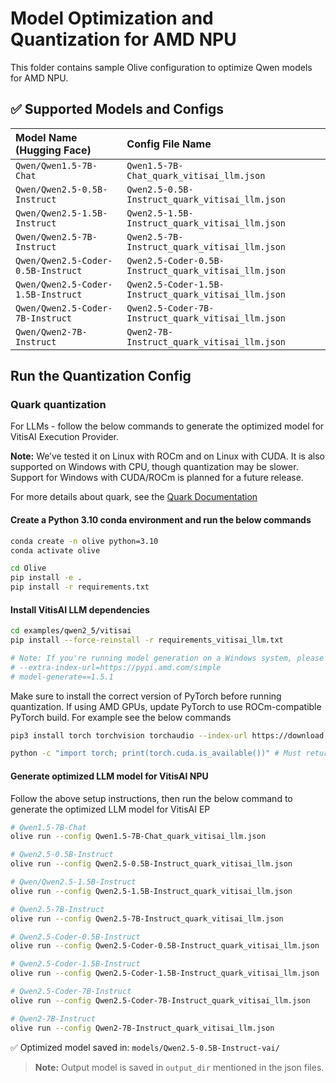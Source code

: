 # Model Optimization and Quantization for AMD NPU
This folder contains sample Olive configuration to optimize Qwen models for AMD NPU.

## ✅ Supported Models and Configs

| Model Name (Hugging Face)          | Config File Name                |
| :--------------------------------- | :------------------------------ |
| `Qwen/Qwen1.5-7B-Chat`             | `Qwen1.5-7B-Chat_quark_vitisai_llm.json` |
| `Qwen/Qwen2.5-0.5B-Instruct`       | `Qwen2.5-0.5B-Instruct_quark_vitisai_llm.json` |
| `Qwen/Qwen2.5-1.5B-Instruct`       | `Qwen2.5-1.5B-Instruct_quark_vitisai_llm.json` |
| `Qwen/Qwen2.5-7B-Instruct`         | `Qwen2.5-7B-Instruct_quark_vitisai_llm.json` |
| `Qwen/Qwen2.5-Coder-0.5B-Instruct` | `Qwen2.5-Coder-0.5B-Instruct_quark_vitisai_llm.json` |
| `Qwen/Qwen2.5-Coder-1.5B-Instruct` | `Qwen2.5-Coder-1.5B-Instruct_quark_vitisai_llm.json` |
| `Qwen/Qwen2.5-Coder-7B-Instruct`   | `Qwen2.5-Coder-7B-Instruct_quark_vitisai_llm.json` |
| `Qwen/Qwen2-7B-Instruct`           | `Qwen2-7B-Instruct_quark_vitisai_llm.json` |

## **Run the Quantization Config**

### **Quark quantization**

For LLMs - follow the below commands to generate the optimized model for VitisAI Execution Provider.

**Note:** We’ve tested it on Linux with ROCm and on Linux with CUDA. It is also supported on Windows with CPU, though quantization may be slower. Support for Windows with CUDA/ROCm is planned for a future release.

For more details about quark, see the [Quark Documentation](https://quark.docs.amd.com/latest/)

#### Create a Python 3.10 conda environment and run the below commands
```bash
conda create -n olive python=3.10
conda activate olive
```

```bash
cd Olive
pip install -e .
pip install -r requirements.txt
```

#### Install VitisAI LLM dependencies

```bash
cd examples/qwen2_5/vitisai
pip install --force-reinstall -r requirements_vitisai_llm.txt

# Note: If you're running model generation on a Windows system, please uncomment the following line in requirements_vitisai_llm.txt:
# --extra-index-url=https://pypi.amd.com/simple
# model-generate==1.5.1
```
Make sure to install the correct version of PyTorch before running quantization. If using AMD GPUs, update PyTorch to use ROCm-compatible PyTorch build. For example see the below commands

```bash
pip3 install torch torchvision torchaudio --index-url https://download.pytorch.org/whl/rocm6.1

python -c "import torch; print(torch.cuda.is_available())" # Must return `True`
```
#### Generate optimized LLM model for VitisAI NPU
Follow the above setup instructions, then run the below command to generate the optimized LLM model for VitisAI EP

```bash
# Qwen1.5-7B-Chat
olive run --config Qwen1.5-7B-Chat_quark_vitisai_llm.json

# Qwen2.5-0.5B-Instruct
olive run --config Qwen2.5-0.5B-Instruct_quark_vitisai_llm.json

# Qwen/Qwen2.5-1.5B-Instruct
olive run --config Qwen2.5-1.5B-Instruct_quark_vitisai_llm.json

# Qwen2.5-7B-Instruct
olive run --config Qwen2.5-7B-Instruct_quark_vitisai_llm.json

# Qwen2.5-Coder-0.5B-Instruct
olive run --config Qwen2.5-Coder-0.5B-Instruct_quark_vitisai_llm.json

# Qwen2.5-Coder-1.5B-Instruct
olive run --config Qwen2.5-Coder-1.5B-Instruct_quark_vitisai_llm.json

# Qwen2.5-Coder-7B-Instruct
olive run --config Qwen2.5-Coder-7B-Instruct_quark_vitisai_llm.json

# Qwen2-7B-Instruct
olive run --config Qwen2-7B-Instruct_quark_vitisai_llm.json
```

✅ Optimized model saved in: `models/Qwen2.5-0.5B-Instruct-vai/`

> **Note:** Output model is saved in `output_dir` mentioned in the json files.
